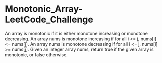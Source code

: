 # Monotonic_Array-LeetCode_Challenge
 An array is monotonic if it is either monotone increasing or monotone decreasing.  An array nums is monotone increasing if for all i <= j, nums[i] <= nums[j]. An array nums is monotone decreasing if for all i <= j, nums[i] >= nums[j].  Given an integer array nums, return true if the given array is monotonic, or false otherwise.
